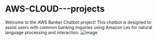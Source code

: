 # AWS-CLOUD---projects
Welcome to the AWS Banker Chatbot project! This chatbot is designed to assist users with common banking inquiries using Amazon Lex for natural language processing and interaction.
![image](https://github.com/user-attachments/assets/36947e09-e8fc-424c-82c8-13d5bc78a071)
